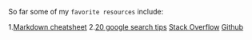 So far some of my `favorite resources` include:

1.[Markdown cheatsheet](https://github.com/adam-p/markdown-here/wiki/Markdown-Cheatsheet)
2.[20 google search tips](https://www.lifehack.org/articles/technology/20-tips-use-google-search-efficiently.html)
[Stack Overflow](https://stackoverflow.com/)
[Github](https://guides.github.com/)
